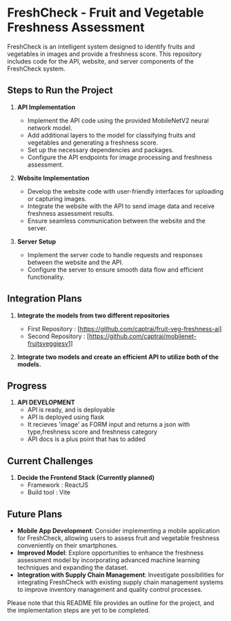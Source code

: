 # FreshCheck - Fruit and Vegetable Freshness Assessment

FreshCheck is an intelligent system designed to identify fruits and vegetables in images and provide a freshness score. This repository includes code for the API, website, and server components of the FreshCheck system.


## Steps to Run the Project

1. **API Implementation**
   - Implement the API code using the provided MobileNetV2 neural network model.
   - Add additional layers to the model for classifying fruits and vegetables and generating a freshness score.
   - Set up the necessary dependencies and packages.
   - Configure the API endpoints for image processing and freshness assessment.

2. **Website Implementation**
   - Develop the website code with user-friendly interfaces for uploading or capturing images.
   - Integrate the website with the API to send image data and receive freshness assessment results.
   - Ensure seamless communication between the website and the server.

3. **Server Setup**
   - Implement the server code to handle requests and responses between the website and the API.
   - Configure the server to ensure smooth data flow and efficient functionality.


## Integration Plans

1. **Integrate the models from two different repositories**
   - First Repository : [https://github.com/captraj/fruit-veg-freshness-ai]
   - Second Repository : [https://github.com/captraj/mobilenet-fruitsveggiesv1]

2. **Integrate two models and create an efficient API to utilize both of the models.**


## Progress

1. **API DEVELOPMENT**
   - API is ready, and is deployable
   - API is deployed using flask
   - It recieves 'image' as FORM input and returns a json with type,freshness score and freshness category
   - API docs is a plus point that has to added


## Current Challenges

1. **Decide the Frontend Stack (Currently planned)**
   - Framework : ReactJS
   - Build tool : Vite


## Future Plans
- **Mobile App Development**: Consider implementing a mobile application for FreshCheck, allowing users to assess fruit and vegetable freshness conveniently on their smartphones.
- **Improved Model**: Explore opportunities to enhance the freshness assessment model by incorporating advanced machine learning techniques and expanding the dataset.
- **Integration with Supply Chain Management**: Investigate possibilities for integrating FreshCheck with existing supply chain management systems to improve inventory management and quality control processes.

Please note that this README file provides an outline for the project, and the implementation steps are yet to be completed.


